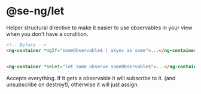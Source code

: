 # @se-ng/let

Helper structural directive to make it easier to use observables in your view when you don't have a condition.

```html
<!-- Before -->
<ng-container *ngIf="someObservable$ | async as some">...</ng-container>


<ng-container *seLet="let some observe someObservable$">...</ng-container>

```

Accepts everything. If it gets a observable it will subscribe to it. (and unsubscribe on destroy!), otherwise it will just assign.




